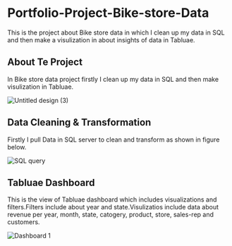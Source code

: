# Portfolio-Project-Bike-store-Data
This is the project about Bike store data in which I clean up my data in SQL and then make a visulization in about insights of data in Tabluae.
## About Te Project
In Bike store data project firstly I clean up my data in SQL and then make visulization in Tabluae.

![Untitled design (3)](https://user-images.githubusercontent.com/132120179/235335734-9eed3156-9246-459e-9002-1660122d366e.png)

## Data Cleaning & Transformation
Firstly I pull Data in SQL server to clean and transform as shown in figure below.

![SQL query](https://user-images.githubusercontent.com/132120179/235335899-056a5723-4e16-473a-9c65-aaa6640a3f1b.png)

## Tabluae Dashboard
This is the view of Tabluae dashboard which includes visualizations and filters.Filters include about year and state.Visulizatios include data about revenue per year, month, state, catogery, product, store, sales-rep and customers.

![Dashboard 1](https://user-images.githubusercontent.com/132120179/235335938-cbcb26d2-7cde-45a6-a9ef-7e610f3c5c52.png)
